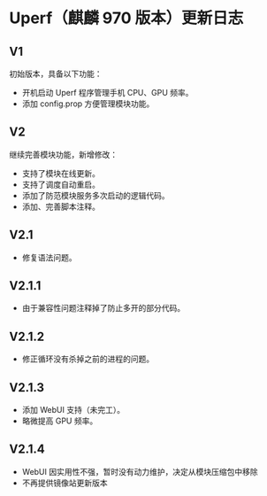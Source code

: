 # Uperf（麒麟 970 版本）更新日志

## V1

初始版本，具备以下功能：

- 开机启动 Uperf 程序管理手机 CPU、GPU 频率。
- 添加 config.prop 方便管理模块功能。

## V2

继续完善模块功能，新增修改：

- 支持了模块在线更新。
- 支持了调度自动重启。
- 添加了防范模块服务多次启动的逻辑代码。
- 添加、完善脚本注释。

## V2.1

- 修复语法问题。

## V2.1.1

- 由于兼容性问题注释掉了防止多开的部分代码。

## V2.1.2

- 修正循环没有杀掉之前的进程的问题。

## V2.1.3

- 添加 WebUI 支持（未完工）。
- 略微提高 GPU 频率。

## V2.1.4

- WebUI 因实用性不强，暂时没有动力维护，决定从模块压缩包中移除
- 不再提供镜像站更新版本
